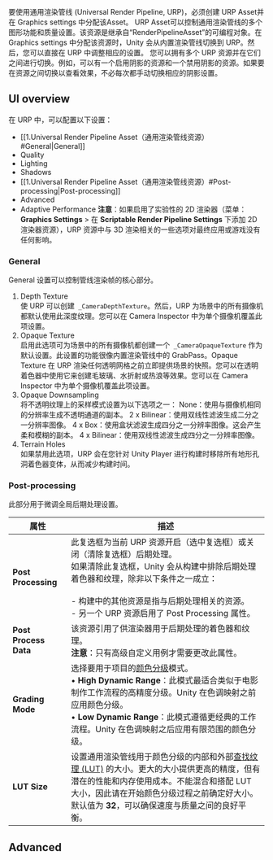 要使用通用渲染管线 (Universal Render Pipeline, URP)，必须创建 URP Asset并在 Graphics settings 中分配该Asset。
URP Asset可以控制通用渲染管线的多个图形功能和质量设置。该资源是继承自“RenderPipelineAsset”的可编程对象。在 Graphics settings 中分配该资源时，Unity 会从内置渲染管线切换到 URP。然后，您可以直接在 URP 中调整相应的设置。
您可以拥有多个 URP 资源并在它们之间进行切换。例如，可以有一个启用阴影的资源和一个禁用阴影的资源。如果要在资源之间切换以查看效果，不必每次都手动切换相应的阴影设置。
##  UI overview
在 URP 中，可以配置以下设置：
- [[1.Universal Render Pipeline Asset（通用渲染管线资源）#General|General]]
- Quality
- Lighting
- Shadows
- [[1.Universal Render Pipeline Asset（通用渲染管线资源）#Post-processing|Post-processing]] 
- Advanced
- Adaptive Performance
**注意**：如果启用了实验性的 2D 渲染器（菜单：**Graphics Settings** > 在 **Scriptable Render Pipeline Settings** 下添加 2D 渲染器资源），URP 资源中与 3D 渲染相关的一些选项对最终应用或游戏没有任何影响。
### General
General 设置可以控制管线渲染帧的核心部分。
1. Depth Texture	
    使 URP 可以创建` _CameraDepthTexture`。然后，URP 为场景中的所有摄像机都默认使用此深度纹理。您可以在 Camera Inspector 中为单个摄像机覆盖此项设置。
2. Opaque Texture	
    启用此选项可为场景中的所有摄像机都创建一个` _CameraOpaqueTexture` 作为默认设置。此设置的功能很像内置渲染管线中的 GrabPass。Opaque Texture 在 URP 渲染任何透明网格之前立即提供场景的快照。您可以在透明着色器中使用它来创建毛玻璃、水折射或热浪等效果。您可以在 Camera Inspector 中为单个摄像机覆盖此项设置。
3. Opaque Downsampling	
    将不透明纹理上的采样模式设置为以下选项之一：
    None：使用与摄像机相同的分辨率生成不透明通道的副本。
    2 x Bilinear：使用双线性滤波生成二分之一分辨率图像。
    4 x Box：使用盒状滤波生成四分之一分辨率图像。这会产生柔和模糊的副本。
    4 x Bilinear：使用双线性滤波生成四分之一分辨率图像。
4. Terrain Holes	
    如果禁用此选项，URP 会在您针对 Unity Player 进行构建时移除所有地形孔洞着色器变体，从而减少构建时间。
### Post-processing

此部分用于微调全局后期处理设置。

| 属性                  | 描述                                                                                                                                                                                                                                                                                                                        |
| --------------------- | --------------------------------------------------------------------------------------------------------------------------------------------------------------------------------------------------------------------------------------------------------------------------------------------------------------------------- |
| **Post Processing**   | 此复选框为当前 URP 资源开启（选中复选框）或关闭（清除复选框）后期处理。  <br>如果清除此复选框，Unity 会从构建中排除后期处理着色器和纹理，除非以下条件之一成立：<br><br>- 构建中的其他资源是指与后期处理相关的资源。<br>- 另一个 URP 资源启用了 Post Processing 属性。                                                       |
| **Post Process Data** | 该资源引用了供渲染器用于后期处理的着色器和纹理。  <br>**注意**：只有高级自定义用例才需要更改此属性。                                                                                                                                                                                                                        |
| **Grading Mode**      | 选择要用于项目的[颜色分级](https://docs.unity3d.com/Manual/PostProcessing-ColorGrading.html)模式。  <br>• **High Dynamic Range**：此模式最适合类似于电影制作工作流程的高精度分级。Unity 在色调映射之前应用颜色分级。  <br>• **Low Dynamic Range**：此模式遵循更经典的工作流程。Unity 在色调映射之后应用有限范围的颜色分级。 |
| **LUT Size**          | 设置通用渲染管线用于颜色分级的内部和外部[查找纹理 (LUT)](https://docs.unity3d.com/Manual/PostProcessing-ColorGrading.html) 的大小。更大的大小提供更高的精度，但有潜在的性能和内存使用成本。不能混合和搭配 LUT 大小，因此请在开始颜色分级过程之前确定好大小。  <br>默认值为 **32**，可以确保速度与质量之间的良好平衡。       |                                                                                                                                                                                                                                                                                                                           |

## Advanced